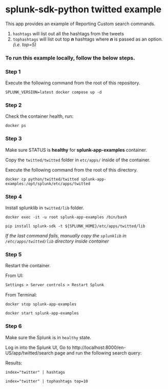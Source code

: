 splunk-sdk-python twitted example
========================================

This app provides an example of Reporting Custom search commands.
1. `hashtags` will list out all the hashtags from the tweets
2. `tophashtags` will list out top _**n**_ hashtags where _**n**_ is passed as an option. _(i.e. top=5)_

### To run this example locally, follow the below steps.

### Step 1
Execute the following command from the root of this repository.
```shell
SPLUNK_VERSION=latest docker compose up -d
```

### Step 2

Check the container health, run:
```shell
docker ps
```

### Step 3

Make sure STATUS is **healthy** for **splunk-app-examples** container.

Copy the `twitted/twitted` folder in `etc/apps/` inside of the container.

Execute the following command from the root of this directory.
```shell
docker cp python/twitted/twitted splunk-app-examples:/opt/splunk/etc/apps/twitted
```

### Step 4

Install splunklib in `twitted/lib` folder. 
```shell
docker exec -it -u root splunk-app-examples /bin/bash
```
```shell
pip install splunk-sdk -t ${SPLUNK_HOME}/etc/apps/twitted/lib
```
*If the last command fails, manually copy the `splunklib` in `/etc/apps/twitted/lib` directory inside container*

### Step 5

Restart the container.

From UI:
```markdown
Settings > Server controls > Restart Splunk
```

From Terminal:
```shell
docker stop splunk-app-examples
```
```shell
docker start splunk-app-examples
```

### Step 6
Make sure the Splunk is in `healthy` state.

Log in into the Splunk UI, Go to http://localhost:8000/en-US/app/twitted/search page and run the following search query:

Results:

```shell
index="twitter" | hashtags
```

```shell
index="twitter" | tophashtags top=10
```
